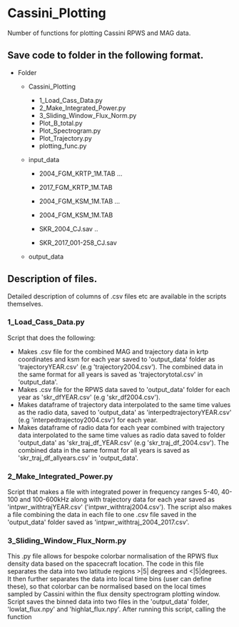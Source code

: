 # Cassini_Plotting
Number of functions for plotting Cassini RPWS and MAG data.

## Save code to folder in the following format. <br> 
- Folder <br> 
	- Cassini_Plotting
		- 1_Load_Cass_Data.py
		- 2_Make_Integrated_Power.py
		- 3_Sliding_Window_Flux_Norm.py
		- Plot_B_total.py
		- Plot_Spectrogram.py
		- Plot_Trajectory.py
		- plotting_func.py
	- input_data
		- 2004_FGM_KRTP_1M.TAB
		...
		- 2017_FGM_KRTP_1M.TAB

		- 2004_FGM_KSM_1M.TAB
		...
		- 2004_FGM_KSM_1M.TAB

		- SKR_2004_CJ.sav
		..
		- SKR_2017_001-258_CJ.sav

	- output_data

## Description of files.
Detailed description of columns of .csv files etc are available in the scripts themselves.
### 1_Load_Cass_Data.py
Script that does the following:
- Makes .csv file for the combined MAG and trajectory data in krtp coordinates and ksm for each year saved to 'output_data' folder as 
  'trajectoryYEAR.csv' (e.g 'trajectory2004.csv'). The combined data in the same format for all years is saved as 'trajectorytotal.csv' in 'output_data'.
- Makes .csv file for the RPWS data saved to 'output_data' folder for each year as 'skr_dfYEAR.csv' (e.g 'skr_df2004.csv').
- Makes dataframe of trajectory data interpolated to the same time values as the radio data, saved to 'output_data' as 'interpedtrajectoryYEAR.csv' (e.g 'interpedtrajectoy2004.csv') for each year.
- Makes dataframe of radio data for each year combined with trajectory data interpolated to the same time values as radio data saved to folder 'output_data'
   as 'skr_traj_df_YEAR.csv' (e.g 'skr_traj_df_2004.csv'). The combined data in the same format for all years is saved as 'skr_traj_df_allyears.csv' in 'output_data'.


### 2_Make_Integrated_Power.py 

Script that makes a file with integrated power in frequency ranges 5-40, 40-100 and 100-600kHz along with trajectory data for each year saved as 'intpwr_withtrajYEAR.csv' ('intpwr_withtraj2004.csv'). The script also makes a file combining the data in each file to one .csv file saved in the 'output_data' folder saved as 'intpwr_withtraj_2004_2017.csv'.

### 3_Sliding_Window_Flux_Norm.py 

This .py file allows for bespoke colorbar normalisation of the RPWS flux density data based on the spacecraft location. The code in this file separates the data into two latitude regions >|5| degrees and <|5|degrees. It then further separates the data into local time bins (user can define these), so that colorbar can be normalised based on the local times sampled by Cassini within the flux density spectrogram plotting window. Script saves the binned data into two files in the 'output_data' folder, 'lowlat_flux.npy' and 'highlat_flux.npy'. After running this script, calling the function 
